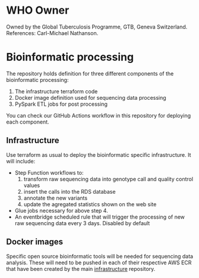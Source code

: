 # WHO Owner
Owned by the Global Tuberculosis Programme, GTB, Geneva Switzerland. References: Carl-Michael Nathanson.

# Bioinformatic processing

The repository holds definition for three different components of the bioinformatic processing:

1. The infrastructure terraform code
2. Docker image definition used for sequencing data processing
3. PySpark ETL jobs for post processing

You can check our GitHub Actions workflow in this repository for deploying each component.

## Infrastructure
Use terraform as usual to deploy the bioinformatic specific infrastructure. It will include:

* Step Function workflows to:
    1. transform raw sequencing data into genotype call and quality control values
    2. insert the calls into the RDS database
    3. annotate the new variants
    4. update the agregated statistics shown on the web site
* Glue jobs necessary for above step 4.
* An eventbridge scheduled rule that will trigger the processing of new raw sequencing data every 3 days. Disabled by default

## Docker images
Specific open source bioinformatic tools will be needed for sequencing data analysis. These will need to be pushed in each of their respective AWS ECR that have been created by the main [infrastructure](https://github.com/finddx/tbsequencing-infrastructure) repository.

